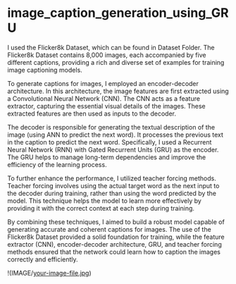 # image_caption_generation_using_GRU
I used the Flicker8k Dataset, which can be found in Dataset Folder. The Flicker8k Dataset contains 8,000 images, each accompanied by five different captions, providing a rich and diverse set of examples for training image captioning models.

To generate captions for images, I employed an encoder-decoder architecture. In this architecture, the image features are first extracted using a Convolutional Neural Network (CNN). The CNN acts as a feature extractor, capturing the essential visual details of the images. These extracted features are then used as inputs to the decoder.

The decoder is responsible for generating the textual description of the image (using ANN to predict the next word). It processes the previous text in the caption to predict the next word. Specifically, I used a Recurrent Neural Network (RNN) with Gated Recurrent Units (GRU) as the encoder. The GRU helps to manage long-term dependencies and improve the efficiency of the learning process.

To further enhance the performance, I utilized teacher forcing methods. Teacher forcing involves using the actual target word as the next input to the decoder during training, rather than using the word predicted by the model. This technique helps the model to learn more effectively by providing it with the correct context at each step during training.

By combining these techniques, I aimed to build a robust model capable of generating accurate and coherent captions for images. The use of the Flicker8k Dataset provided a solid foundation for training, while the feature extractor (CNN), encoder-decoder architecture, GRU, and teacher forcing methods ensured that the network could learn how to caption the images correctly and efficiently.

!(IMAGE/[your-image-file.jpg](https://github.com/Julia264/image_caption_generation_using_GRU/blob/main/IMAGE/DOG%20IMAGE.png))

